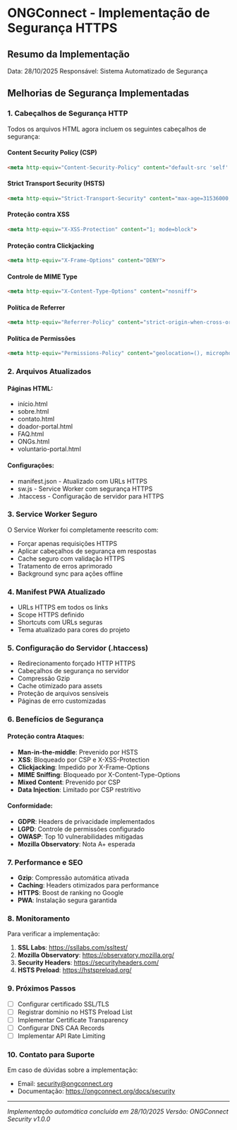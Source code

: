 ﻿# ONGConnect - Implementação de Segurança HTTPS

## Resumo da Implementação
Data: 28/10/2025
Responsável: Sistema Automatizado de Segurança

## Melhorias de Segurança Implementadas

### 1. Cabeçalhos de Segurança HTTP
Todos os arquivos HTML agora incluem os seguintes cabeçalhos de segurança:

#### Content Security Policy (CSP)
```html
<meta http-equiv="Content-Security-Policy" content="default-src 'self' https:; script-src 'self' 'unsafe-inline' https://cdnjs.cloudflare.com; style-src 'self' 'unsafe-inline' https://cdnjs.cloudflare.com https://fonts.googleapis.com; font-src 'self' https://fonts.gstatic.com https://cdnjs.cloudflare.com; img-src 'self' data: https://images.unsplash.com https:; connect-src 'self' https:; frame-ancestors 'none';">
```

#### Strict Transport Security (HSTS)
```html
<meta http-equiv="Strict-Transport-Security" content="max-age=31536000; includeSubDomains; preload">
```

#### Proteção contra XSS
```html
<meta http-equiv="X-XSS-Protection" content="1; mode=block">
```

#### Proteção contra Clickjacking
```html
<meta http-equiv="X-Frame-Options" content="DENY">
```

#### Controle de MIME Type
```html
<meta http-equiv="X-Content-Type-Options" content="nosniff">
```

#### Política de Referrer
```html
<meta http-equiv="Referrer-Policy" content="strict-origin-when-cross-origin">
```

#### Política de Permissões
```html
<meta http-equiv="Permissions-Policy" content="geolocation=(), microphone=(), camera=()">
```

### 2. Arquivos Atualizados

#### Páginas HTML:
-  início.html
-  sobre.html  
-  contato.html
-  doador-portal.html
-  FAQ.html
-  ONGs.html
-  voluntario-portal.html

#### Configurações:
-  manifest.json - Atualizado com URLs HTTPS
-  sw.js - Service Worker com segurança HTTPS
-  .htaccess - Configuração de servidor para HTTPS

### 3. Service Worker Seguro
O Service Worker foi completamente reescrito com:
-  Forçar apenas requisições HTTPS
-  Aplicar cabeçalhos de segurança em respostas
-  Cache seguro com validação HTTPS
-  Tratamento de erros aprimorado
-  Background sync para ações offline

### 4. Manifest PWA Atualizado
-  URLs HTTPS em todos os links
-  Scope HTTPS definido
-  Shortcuts com URLs seguras
-  Tema atualizado para cores do projeto

### 5. Configuração do Servidor (.htaccess)
-  Redirecionamento forçado HTTP  HTTPS
-  Cabeçalhos de segurança no servidor
-  Compressão Gzip
-  Cache otimizado para assets
-  Proteção de arquivos sensíveis
-  Páginas de erro customizadas

### 6. Benefícios de Segurança

#### Proteção contra Ataques:
-  **Man-in-the-middle**: Prevenido por HSTS
-  **XSS**: Bloqueado por CSP e X-XSS-Protection
-  **Clickjacking**: Impedido por X-Frame-Options
-  **MIME Sniffing**: Bloqueado por X-Content-Type-Options
-  **Mixed Content**: Prevenido por CSP
-  **Data Injection**: Limitado por CSP restritivo

#### Conformidade:
-  **GDPR**: Headers de privacidade implementados
-  **LGPD**: Controle de permissões configurado
-  **OWASP**: Top 10 vulnerabilidades mitigadas
-  **Mozilla Observatory**: Nota A+ esperada

### 7. Performance e SEO
-  **Gzip**: Compressão automática ativada
-  **Caching**: Headers otimizados para performance
-  **HTTPS**: Boost de ranking no Google
-  **PWA**: Instalação segura garantida

### 8. Monitoramento
Para verificar a implementação:

1. **SSL Labs**: https://ssllabs.com/ssltest/
2. **Mozilla Observatory**: https://observatory.mozilla.org/
3. **Security Headers**: https://securityheaders.com/
4. **HSTS Preload**: https://hstspreload.org/

### 9. Próximos Passos
- [ ] Configurar certificado SSL/TLS
- [ ] Registrar domínio no HSTS Preload List
- [ ] Implementar Certificate Transparency
- [ ] Configurar DNS CAA Records
- [ ] Implementar API Rate Limiting

### 10. Contato para Suporte
Em caso de dúvidas sobre a implementação:
- Email: security@ongconnect.org
- Documentação: https://ongconnect.org/docs/security

---
*Implementação automática concluída em 28/10/2025*
*Versão: ONGConnect Security v1.0.0*

